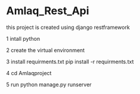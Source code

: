 # Amlaq_Rest_Api
 this project is created using  django  restframework 
 
 1 intall python 
 
 2 create the virtual environment
 
 3 install requirments.txt
       pip install -r requirments.txt
       
 4  cd Amlaqproject
 
 5 run  python manage.py runserver 
 
